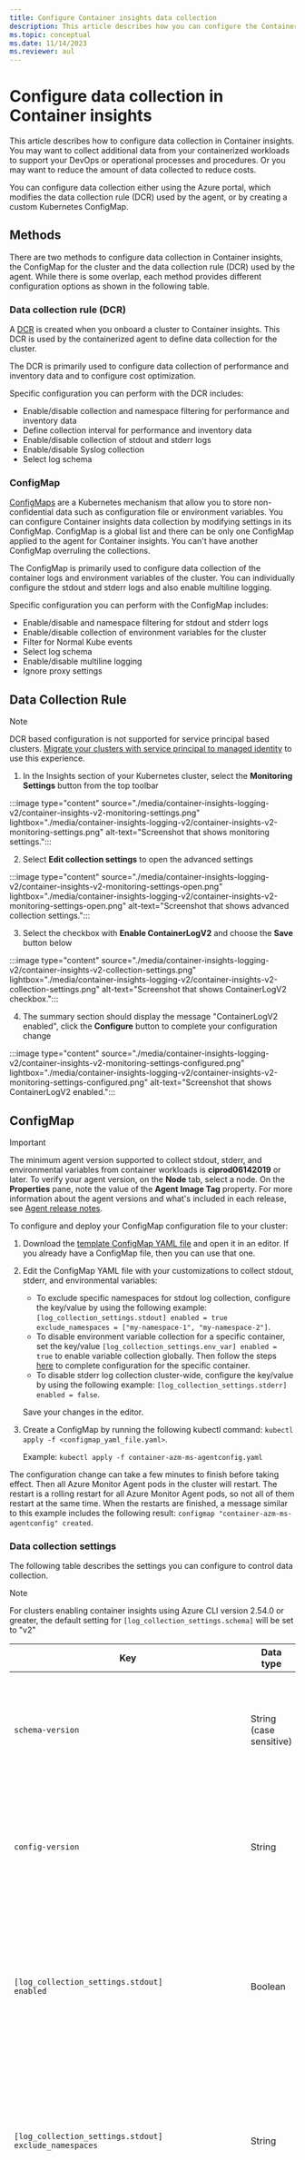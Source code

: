 ```yaml
---
title: Configure Container insights data collection
description: This article describes how you can configure the Container insights agent to control stdout/stderr and environment variables log collection.
ms.topic: conceptual
ms.date: 11/14/2023
ms.reviewer: aul
---
```


# Configure data collection in Container insights

This article describes how to configure data collection in Container insights. You may want to collect additional data from your containerized workloads to support your DevOps or operational processes and procedures. Or you may want to reduce the amount of data collected to reduce costs.

You can configure data collection either using the Azure portal, which modifies the data collection rule (DCR) used by the agent, or by creating a custom Kubernetes ConfigMap.




## Methods
There are two methods to configure data collection in Container insights, the ConfigMap for the cluster and the data collection rule (DCR) used by the agent. While there is some overlap, each method provides different configuration options as shown in the following table.

### Data collection rule (DCR)
A [DCR](../essentials/data-collection-rule-overview.md) is created when you onboard a cluster to Container insights. This DCR is used by the containerized agent to define data collection for the cluster.

The DCR is primarily used to configure data collection of performance and inventory data and to configure cost optimization.

Specific configuration you can perform with the DCR includes:

- Enable/disable collection and namespace filtering for performance and inventory data
- Define collection interval for performance and inventory data
- Enable/disable collection of stdout and stderr logs
- Enable/disable Syslog collection
- Select log schema



### ConfigMap

[ConfigMaps](https://kubernetes.io/docs/tasks/configure-pod-container/configure-pod-configmap/) are a Kubernetes mechanism that allow you to store non-confidential data such as configuration file or environment variables. You can configure Container insights data collection by modifying settings in its ConfigMap. ConfigMap is a global list and there can be only one ConfigMap applied to the agent for Container insights. You can't have another ConfigMap overruling the collections.

The ConfigMap is primarily used to configure data collection of the container logs and environment variables of the cluster. You can individually configure the stdout and stderr logs and also enable multiline logging.

Specific configuration you can perform with the ConfigMap includes:

- Enable/disable and namespace filtering for stdout and stderr logs
- Enable/disable collection of environment variables for the cluster
- Filter for Normal Kube events
- Select log schema
- Enable/disable multiline logging
- Ignore proxy settings  


## Data Collection Rule


>[!NOTE]
> DCR based configuration is not supported for service principal based clusters. [Migrate your clusters with service principal to managed identity](./container-insights-authentication.md) to use this experience.

1. In the Insights section of your Kubernetes cluster, select the **Monitoring Settings** button from the top toolbar

:::image type="content" source="./media/container-insights-logging-v2/container-insights-v2-monitoring-settings.png" lightbox="./media/container-insights-logging-v2/container-insights-v2-monitoring-settings.png" alt-text="Screenshot that shows monitoring settings.":::

2. Select **Edit collection settings** to open the advanced settings

:::image type="content" source="./media/container-insights-logging-v2/container-insights-v2-monitoring-settings-open.png" lightbox="./media/container-insights-logging-v2/container-insights-v2-monitoring-settings-open.png" alt-text="Screenshot that shows advanced collection settings.":::

3. Select the checkbox with **Enable ContainerLogV2** and choose the **Save** button below

:::image type="content" source="./media/container-insights-logging-v2/container-insights-v2-collection-settings.png" lightbox="./media/container-insights-logging-v2/container-insights-v2-collection-settings.png" alt-text="Screenshot that shows ContainerLogV2 checkbox.":::

4. The summary section should display the message "ContainerLogV2 enabled", click the **Configure** button to complete your configuration change

:::image type="content" source="./media/container-insights-logging-v2/container-insights-v2-monitoring-settings-configured.png" lightbox="./media/container-insights-logging-v2/container-insights-v2-monitoring-settings-configured.png" alt-text="Screenshot that shows ContainerLogV2 enabled.":::

## ConfigMap



>[!IMPORTANT]
>The minimum agent version supported to collect stdout, stderr, and environmental variables from container workloads is **ciprod06142019** or later. To verify your agent version, on the **Node** tab, select a node. On the **Properties** pane, note the value of the **Agent Image Tag** property. For more information about the agent versions and what's included in each release, see [Agent release notes](https://github.com/microsoft/Docker-Provider/tree/ci_feature_prod).

To configure and deploy your ConfigMap configuration file to your cluster:

1. Download the [template ConfigMap YAML file](https://aka.ms/container-azm-ms-agentconfig) and open it in an editor. If you already have a ConfigMap file, then you can use that one.
1. Edit the ConfigMap YAML file with your customizations to collect stdout, stderr, and environmental variables:

    - To exclude specific namespaces for stdout log collection, configure the key/value by using the following example:
    `[log_collection_settings.stdout] enabled = true exclude_namespaces = ["my-namespace-1", "my-namespace-2"]`.
    - To disable environment variable collection for a specific container, set the key/value `[log_collection_settings.env_var] enabled = true` to enable variable collection globally. Then follow the steps [here](container-insights-manage-agent.md#disable-environment-variable-collection-on-a-container) to complete configuration for the specific container.
    - To disable stderr log collection cluster-wide, configure the key/value by using the following example: `[log_collection_settings.stderr] enabled = false`.
    
    Save your changes in the editor.

1. Create a ConfigMap by running the following kubectl command: `kubectl apply -f <configmap_yaml_file.yaml>`.
    
    Example: `kubectl apply -f container-azm-ms-agentconfig.yaml`

The configuration change can take a few minutes to finish before taking effect. Then all Azure Monitor Agent pods in the cluster will restart. The restart is a rolling restart for all Azure Monitor Agent pods, so not all of them restart at the same time. When the restarts are finished, a message similar to this example includes the following result: `configmap "container-azm-ms-agentconfig" created`.



### Data collection settings

The following table describes the settings you can configure to control data collection.

>[!NOTE]
>For clusters enabling container insights using Azure CLI version 2.54.0 or greater, the default setting for `[log_collection_settings.schema]` will be set to "v2"

| Key | Data type | Value | Description |
|--|--|--|--|
| `schema-version` | String (case sensitive) | v1 | Used by the agent when parsing this ConfigMap. Currently supported schema-version is v1. Modifying this value isn't supported and will be rejected when the ConfigMap is evaluated. |
| `config-version` | String |  | Allows you to keep track of this config file's version in your source control system/repository. Maximum allowed characters are 10, and all other characters are truncated. |
| `[log_collection_settings.stdout]`<br>`enabled` | Boolean | true<br>false | Controls whether stdout container log collection is enabled. When set to `true` and no namespaces are excluded for stdout log collection, stdout logs will be collected from all containers across all pods and nodes in the cluster. If not specified in the ConfigMap, the default value is `true`. |
| `[log_collection_settings.stdout]`<br>`exclude_namespaces` | String | Comma-separated array | Array of Kubernetes namespaces for which stdout logs won't be collected. This setting is effective only if `enabled` is set to `true`. If not specified in the ConfigMap, the default value is<br> `["kube-system","gatekeeper-system"]`. |
| `[log_collection_settings.stderr]`<br>`enabled` | Boolean | true<br>false | Controls whether stderr container log collection is enabled. When set to `true` and no namespaces are excluded for stderr log collection, stderr logs will be collected from all containers across all pods and nodes in the cluster. If not specified in the ConfigMap, the default value is `true`. |
| `[log_collection_settings.stderr]`<br>`exclude_namespaces` | String | Comma-separated array | Array of Kubernetes namespaces for which stderr logs won't be collected. This setting is effective only if `enabled` is set to `true`. If not specified in the ConfigMap, the default value is<br> `["kube-system","gatekeeper-system"]`. |
| `[log_collection_settings.env_var]`<br>`enabled` | Boolean | true<br>false | This setting controls environment variable collection across all pods and nodes in the cluster. If not specified in the ConfigMap, the default value is `true`. If collection of environment variables is globally enabled, you can disable it for a specific container by setting the environment variable `AZMON_COLLECT_ENV` to `False` either with a Dockerfile setting or in the [configuration file for the Pod](https://kubernetes.io/docs/tasks/inject-data-application/define-environment-variable-container/) under the `env:` section. If collection of environment variables is globally disabled, you can't enable collection for a specific container. The only override that can be applied at the container level is to disable collection when it's already enabled globally. |
| `[log_collection_settings.enrich_container_logs]`<br>`enabled` | Boolean | true<br>false | Controls container log enrichment to populate the `Name` and `Image` property values for every log record written to the **ContainerLogV2** or **ContainerLog** table for all container logs in the cluster. If not specified in the ConfigMap, the default value is `false`. |
| `[log_collection_settings.collect_all_kube_events]`<br>`enabled` | Boolean | true<br>false| Controls whether Kube events of all types are collected. By default, the Kube events with type **Normal** aren't collected. When this setting is `true`, the **Normal** events are no longer filtered, and all events are collected. If not specified in the ConfigMap, the default value is `false`. |
| `[log_collection_settings.schema]`<br>`enabled` | String (case sensitive) | v2<br>v1 | Sets the log ingestion format. If `v2`, the **ContainerLogV2** table is used. If `v1`, the **ContainerLog** table is used (this table has been deprecated). See [Container insights log schema](./container-insights-logs-schema.md) for details. |
| `[log_collection_settings.enable_multiline_logs] enabled` | Boolean | true<br>false | Controls whether multiline container logs are enabled. See [Multi-line logging in Container Insights](./container-insights-logs-schema.md#multi-line-logging-in-container-insights) for details. If not specified in the ConfigMap, the default value is `false`. |

### Metric collection settings

The following table describes the settings you can configure to control metric collection.

| Key | Data type | Value | Description |
|--|--|--|--|
| `[metric_collection_settings.collect_kube_system_pv_metrics]`<br>`enabled` | Boolean | true<br>false | Allows persistent volume (PV) usage metrics to be collected in the kube-system namespace. By default, usage metrics for persistent volumes with persistent volume claims in the kube-system namespace aren't collected. When this setting is set to `true`, PV usage metrics for all namespaces are collected. If not specified in the ConfigMap, the default value is `false`. |



### Agent settings for outbound proxy with Azure Monitor Private Link Scope (AMPLS)

| Key | Data type | Value | Description |
|--|--|--|--|
| `[agent_settings.proxy_config]`<br>`ignore_proxy_settings` | Boolean | true<br>false | When `true`, proxy settings are ignored. For both AKS and Arc-enabled Kubernetes environments, if your cluster is configured with forward proxy, then proxy settings are automatically applied and used for the agent. For certain configurations, such as with AMPLS + Proxy, you might want the proxy configuration to be ignored. If not specified in the ConfigMap, the default value is `false`. |



## Verify configuration

To verify the configuration was successfully applied to a cluster, use the following command to review the logs from an agent pod. 

```bash
kubectl logs ama-logs-fdf58 -n kube-system
```

If there are configuration errors from the Azure Monitor Agent pods, the output will show errors similar to the following example:

``` 
***************Start Config Processing******************** 
config::unsupported/missing config schema version - 'v21' , using defaults
```

Errors related to applying configuration changes are also available for review. The following options are available to perform more troubleshooting of configuration changes:

- From an agent pod log using the same `kubectl logs` command.
- From live logs. Live logs show errors similar to the following example:

    ```
    config::error::Exception while parsing config map for log collection/env variable settings: \nparse error on value \"$\" ($end), using defaults, please check config map for errors
    ```

- From the **KubeMonAgentEvents** table in your Log Analytics workspace. Data is sent every hour with error severity for configuration errors. If there are no errors, the entry in the table will have data with severity info, which reports no errors. The **Tags** property contains more information about the pod and container ID on which the error occurred and also the first occurrence, last occurrence, and count in the last hour.


## Verify schema version

Supported config schema versions are available as pod annotation (schema-versions) on the Azure Monitor Agent pod. You can see them with the following kubectl command. 

```bash
`kubectl describe pod ama-logs-fdf58 -n=kube-system`.
```

Output similar to the following example appears with the annotation schema-versions:

```
    Name:           ama-logs-fdf58
    Namespace:      kube-system
    Node:           aks-agentpool-95673144-0/10.240.0.4
    Start Time:     Mon, 10 Jun 2019 15:01:03 -0700
    Labels:         controller-revision-hash=589cc7785d
                    dsName=ama-logs-ds
                    pod-template-generation=1
    Annotations:    agentVersion=1.10.0.1
                  dockerProviderVersion=5.0.0-0
                    schema-versions=v1 
```

## Frequently asked questions

This section provides answers to common questions.

### How do I enable log collection for containers in the kube-system namespace through Helm?

The log collection from containers in the kube-system namespace is disabled by default. You can enable log collection by setting an environment variable on Azure Monitor Agent. See the [Container insights](https://aka.ms/azuremonitor-containers-helm-chart) GitHub page.
          


## Next steps

- Container insights doesn't include a predefined set of alerts. Review the [Create performance alerts with Container insights](./container-insights-log-alerts.md) to learn how to create recommended alerts for high CPU and memory utilization to support your DevOps or operational processes and procedures.
- With monitoring enabled to collect health and resource utilization of your Azure Kubernetes Service or hybrid cluster and workloads running on them, learn [how to use](container-insights-analyze.md) Container insights.
- View [log query examples](container-insights-log-query.md) to see predefined queries and examples to evaluate or customize for alerting, visualizing, or analyzing your clusters.






### Prerequisites 

Customers must [enable ContainerLogV2](./container-insights-logs-schema.md#enable-the-containerlogv2-schema) for multi-line logging to work.

### How to enable 
Multi-line logging feature can be enabled by setting **enabled** flag to "true" under the `[log_collection_settings.enable_multiline_logs]` section in the [config map](https://github.com/microsoft/Docker-Provider/blob/ci_prod/kubernetes/container-azm-ms-agentconfig.yaml)

```yaml
[log_collection_settings.enable_multiline_logs]
# fluent-bit based multiline log collection for go (stacktrace), dotnet (stacktrace)
# if enabled will also stitch together container logs split by docker/cri due to size limits(16KB per log line)
  enabled = "true"
```




Before you start, review the Kubernetes documentation about . Familiarize yourself with how to create, configure, and deploy ConfigMaps. You need to know how to filter stderr and stdout per namespace or across the entire cluster. You also need to know how to filter environment variables for any container running across all pods/nodes in the cluster.